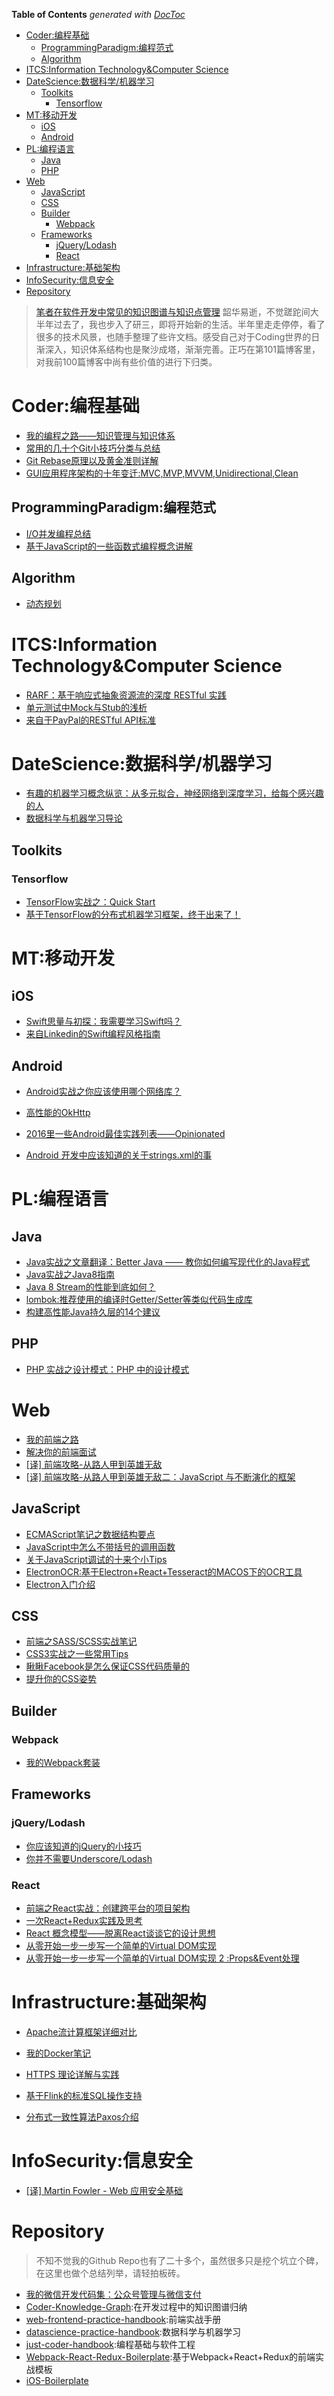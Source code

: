 <!-- START doctoc generated TOC please keep comment here to allow auto update -->
<!-- DON'T EDIT THIS SECTION, INSTEAD RE-RUN doctoc TO UPDATE -->
**Table of Contents**  *generated with [DocToc](https://github.com/thlorenz/doctoc)*

- [Coder:编程基础](#coder%E7%BC%96%E7%A8%8B%E5%9F%BA%E7%A1%80)
  - [ProgrammingParadigm:编程范式](#programmingparadigm%E7%BC%96%E7%A8%8B%E8%8C%83%E5%BC%8F)
  - [Algorithm](#algorithm)
- [ITCS:Information Technology&Computer Science](#itcsinformation-technology&computer-science)
- [DateScience:数据科学/机器学习](#datescience%E6%95%B0%E6%8D%AE%E7%A7%91%E5%AD%A6%E6%9C%BA%E5%99%A8%E5%AD%A6%E4%B9%A0)
  - [Toolkits](#toolkits)
    - [Tensorflow](#tensorflow)
- [MT:移动开发](#mt%E7%A7%BB%E5%8A%A8%E5%BC%80%E5%8F%91)
  - [iOS](#ios)
  - [Android](#android)
- [PL:编程语言](#pl%E7%BC%96%E7%A8%8B%E8%AF%AD%E8%A8%80)
  - [Java](#java)
  - [PHP](#php)
- [Web](#web)
  - [JavaScript](#javascript)
  - [CSS](#css)
  - [Builder](#builder)
    - [Webpack](#webpack)
  - [Frameworks](#frameworks)
    - [jQuery/Lodash](#jquerylodash)
    - [React](#react)
- [Infrastructure:基础架构](#infrastructure%E5%9F%BA%E7%A1%80%E6%9E%B6%E6%9E%84)
- [InfoSecurity:信息安全](#infosecurity%E4%BF%A1%E6%81%AF%E5%AE%89%E5%85%A8)
- [Repository](#repository)

<!-- END doctoc generated TOC please keep comment here to allow auto update -->

> [笔者在软件开发中常见的知识图谱与知识点管理](https://github.com/wxyyxc1992/Coder-Knowledge-Graph)
> 韶华易逝，不觉蹉跎间大半年过去了，我也步入了研三，即将开始新的生活。半年里走走停停，看了很多的技术风景，也随手整理了些许文档。感受自己对于Coding世界的日渐深入，知识体系结构也是聚沙成塔，渐渐完善。正巧在第101篇博客里，对我前100篇博客中尚有些价值的进行下归类。

# Coder:编程基础

- [我的编程之路——知识管理与知识体系 ](https://segmentfault.com/a/1190000004612590)
- [常用的几十个Git小技巧分类与总结 ](https://segmentfault.com/a/1190000005706707)
- [Git Rebase原理以及黄金准则详解 ](https://segmentfault.com/a/1190000005937408)
- [GUI应用程序架构的十年变迁:MVC,MVP,MVVM,Unidirectional,Clean ](https://segmentfault.com/a/1190000006016817)

## ProgrammingParadigm:编程范式

- [I/O并发编程总结](https://segmentfault.com/a/1190000004909797)
- [基于JavaScript的一些函数式编程概念讲解 ](https://segmentfault.com/a/1190000005595107)

## Algorithm

- [动态规划](https://segmentfault.com/a/1190000004454832)

# ITCS:Information Technology&Computer Science

- [RARF：基于响应式抽象资源流的深度 RESTful 实践 ](https://segmentfault.com/a/1190000004600730)
- [单元测试中Mock与Stub的浅析 ](https://segmentfault.com/a/1190000004936516)
- [来自于PayPal的RESTful API标准 ](https://segmentfault.com/a/1190000005924733)

# DateScience:数据科学/机器学习

- [有趣的机器学习概念纵览：从多元拟合，神经网络到深度学习，给每个感兴趣的人 ](https://segmentfault.com/a/1190000005746236)
- [数据科学与机器学习导论 ](https://segmentfault.com/a/1190000005801260)

## Toolkits

### Tensorflow

- [TensorFlow实战之：Quick Start ](https://segmentfault.com/a/1190000003984727)
- [基于TensorFlow的分布式机器学习框架，终于出来了！ ](https://segmentfault.com/a/1190000004501625)

# MT:移动开发

## iOS

- [Swift思量与初探：我需要学习Swift吗？ ](https://segmentfault.com/a/1190000004483254)
- [来自Linkedin的Swift编程风格指南 ](https://segmentfault.com/a/1190000005798683)

## Android

- [Android实战之你应该使用哪个网络库？ ](https://segmentfault.com/a/1190000003965158)

- [高性能的OkHttp](https://segmentfault.com/a/1190000004148636)

- [2016里一些Android最佳实践列表——Opinionated ](https://segmentfault.com/a/1190000005752066)

- [Android 开发中应该知道的关于strings.xml的事 ](https://segmentfault.com/a/1190000006007195)

# PL:编程语言

## Java

- [Java实战之文章翻译：Better Java —— 教你如何编写现代化的Java程式 ](https://segmentfault.com/a/1190000003771603)
- [Java实战之Java8指南](https://segmentfault.com/a/1190000003996757)
- [Java 8 Stream的性能到底如何？](https://segmentfault.com/a/1190000004171551)
- [lombok:推荐使用的编译时Getter/Setter等类似代码生成库 ](https://segmentfault.com/a/1190000005161955)
- [构建高性能Java持久层的14个建议 ](https://segmentfault.com/a/1190000005840435)

## PHP

- [PHP 实战之设计模式：PHP 中的设计模式 ](https://segmentfault.com/a/1190000003817321)



# Web

- [我的前端之路](https://segmentfault.com/a/1190000004292245)
- [解决你的前端面试 ](https://segmentfault.com/a/1190000005127264)
- [[译] 前端攻略-从路人甲到英雄无敌 ](https://segmentfault.com/a/1190000005174755)
- [[译] 前端攻略-从路人甲到英雄无敌二：JavaScript 与不断演化的框架 ](https://segmentfault.com/a/1190000005353213)

## JavaScript

- [ECMAScript笔记之数据结构要点 ](https://segmentfault.com/a/1190000004460248)
- [JavaScript中怎么不带括号的调用函数 ](https://segmentfault.com/a/1190000004599465)
- [关于JavaScript调试的十来个小Tips ](https://segmentfault.com/a/1190000005624728)
- [ElectronOCR:基于Electron+React+Tesseract的MACOS下的OCR工具 ](https://segmentfault.com/a/1190000005640243)
- [Electron入门介绍 ](https://segmentfault.com/a/1190000005692430)

## CSS

- [前端之SASS/SCSS实战笔记](https://segmentfault.com/a/1190000003742313)
- [CSS3实战之一些常用Tips ](https://segmentfault.com/a/1190000003843667)
- [瞅瞅Facebook是怎么保证CSS代码质量的 ](https://segmentfault.com/a/1190000005719354)
- [提升你的CSS姿势 ](https://segmentfault.com/a/1190000005775934)


## Builder

### Webpack

- [我的Webpack套装](https://segmentfault.com/a/1190000005122575)

## Frameworks

### jQuery/Lodash

- [你应该知道的jQuery的小技巧 ](https://segmentfault.com/a/1190000003911481)
- [你并不需要Underscore/Lodash ](https://segmentfault.com/a/1190000004460234)

### React

- [前端之React实战：创建跨平台的项目架构](https://segmentfault.com/a/1190000003986685)
- [一次React+Redux实践及思考 ](https://segmentfault.com/a/1190000005122517)
- [React 概念模型——脱离React谈谈它的设计思想 ](https://segmentfault.com/a/1190000005159165)
- [从零开始一步一步写一个简单的Virtual DOM实现 ](https://segmentfault.com/a/1190000005659033)
- [从零开始一步一步写一个简单的Virtual DOM实现 2 :Props&Event处理 ](https://segmentfault.com/a/1190000005769948)


# Infrastructure:基础架构

- [Apache流计算框架详细对比 ](https://segmentfault.com/a/1190000004593949)

- [我的Docker笔记](https://segmentfault.com/a/1190000004452499)

- [HTTPS 理论详解与实践 ](https://segmentfault.com/a/1190000004985253)

- [基于Flink的标准SQL操作支持 ](https://segmentfault.com/a/1190000005595920)

- [分布式一致性算法Paxos介绍 ](https://segmentfault.com/a/1190000005717258)

# InfoSecurity:信息安全

- [[译] Martin Fowler - Web 应用安全基础 ](https://segmentfault.com/a/1190000004983446)

# Repository

> 不知不觉我的Github Repo也有了二十多个，虽然很多只是挖个坑立个碑，在这里也做个总结列举，请轻拍板砖。

- [我的微信开发代码集：公众号管理与微信支付 ](https://segmentfault.com/a/1190000005701774)
- [Coder-Knowledge-Graph](https://github.com/wxyyxc1992/Coder-Knowledge-Graph):在开发过程中的知识图谱归纳
- [web-frontend-practice-handbook](https://github.com/wxyyxc1992/web-frontend-practice-handbook):前端实战手册
- [datascience-practice-handbook](https://github.com/wxyyxc1992/datascience-practice-handbook):数据科学与机器学习
- [just-coder-handbook](https://github.com/wxyyxc1992/just-coder-handbook):编程基础与软件工程
- [Webpack-React-Redux-Boilerplate](https://github.com/wxyyxc1992/Webpack-React-Redux-Boilerplate):基于Webpack+React+Redux的前端实战模板
- [iOS-Boilerplate](https://github.com/wxyyxc1992/iOS-Boilerplate)

